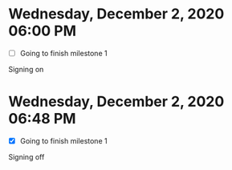 # Wednesday, December  2, 2020 06:00 PM

- [ ] Going to finish milestone 1

Signing on

# Wednesday, December  2, 2020 06:48 PM

- [x] Going to finish milestone 1

Signing off